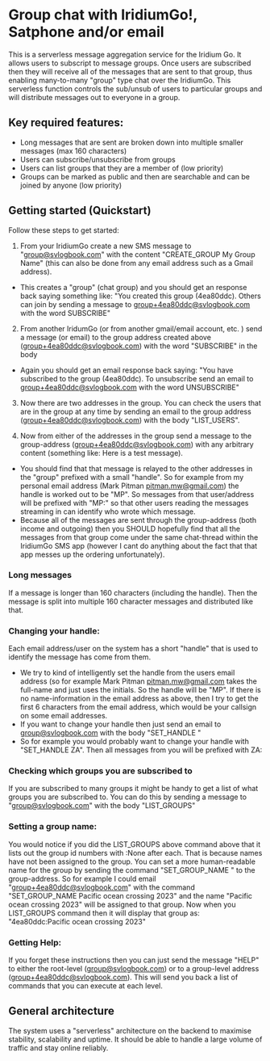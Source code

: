 # Group chat with IridiumGo!, Satphone and/or email 

This is a serverless message aggregation service for the Iridium Go.  It allows users to subscript to message groups.  Once users are subscribed then they will receive all of the messages that are sent to that group, thus enabling many-to-many "group" type chat over the IridiumGo.  This serverless function controls the sub/unsub of users to particular groups and will distribute messages out to everyone in a group.

## Key required features:

  * Long messages that are sent are broken down into multiple smaller messages (max 160 characters)
  * Users can subscribe/unsubscribe from groups
  * Users can list groups that they are a member of (low priority)
  * Groups can be marked as public and then are searchable and can be joined by anyone (low priority)


## Getting started (Quickstart)

Follow these steps to get started:

1. From your IridiumGo create a new SMS message to "group@svlogbook.com" with the content "CREATE_GROUP My Group Name" (this can also be done from any email address such as a Gmail address).
  * This creates a "group" (chat group) and you should get an response back saying something like: "You created this group (4ea80ddc). Others can join by sending a message to group+4ea80ddc@svlogbook.com with the word SUBSCRIBE"

2. From another IridumGo (or from another gmail/email account, etc. ) send a message (or email) to the group address created above (group+4ea80ddc@svlogbook.com) with the word "SUBSCRIBE" in the body
  * Again you should get an email response back saying: "You have subscribed to the group (4ea80ddc). To unsubscribe send an email to group+4ea80ddc@svlogbook.com with the word UNSUBSCRIBE"

3. Now there are two addresses in the group.  You can check the users that are in the group at any time by sending an email to the group address (group+4ea80ddc@svlogbook.com) with the body "LIST_USERS".

4. Now from either of the addresses in the group send a message to the group-address (group+4ea80ddc@svlogbook.com) with any arbitrary content (something like: Here is a test message).
  * You should find that that message is relayed to the other addresses in the "group" prefixed with a small "handle". So for example from my personal email address (Mark Pitman <pitman.mw@gmail.com>) the handle is worked out to be "MP".  So messages from that user/address will be prefixed with "MP:" so that other users reading the messages streaming in can identify who wrote which message.
  * Because all of the messages are sent through the group-address (both income and outgoing) then you SHOULD hopefully find that all the messages from that group come under the same chat-thread within the IridiumGo SMS app (however I cant do anything about the fact that that app messes up the ordering unfortunately).

### Long messages
If a message is longer than 160 characters (including the handle).  Then the message is split into multiple 160 character messages and distributed like that.

### Changing your handle: 
Each email address/user on the system has a short "handle" that is used to identify the message has come from them.  
  * We try to kind of intelligently set the handle from the users email address (so for example Mark Pitman <pitman.mw@gmail.com> takes the full-name and just uses the initials. So the handle will be "MP".  If there is no name-information in the email address as above, then I try to get the first 6 characters from the email address, which would be your callsign on some email addresses.
  * If you want to change your handle then just send an email to group@svlogbook.com with the body "SET_HANDLE <new>"
  * So for example you would probably want to change your handle with "SET_HANDLE ZA".  Then all messages from you will be prefixed with ZA:

### Checking which groups you are subscribed to
If you are subscribed to many groups it might be handy to get a list of what groups you are subscribed to.  You can do this by sending a message to "group@svlogbook.com" with the body "LIST_GROUPS"

### Setting a group name: 
You would notice if you did the LIST_GROUPS above command above that it lists out the group id numbers with :None after each.  That is because names have not been assigned to the group.  You can set a more human-readable name for the group by sending the command "SET_GROUP_NAME <name>" to the group-address.  So for example I could email "group+4ea80ddc@svlogbook.com" with the command "SET_GROUP_NAME Pacific ocean crossing 2023" and the name "Pacific ocean crossing 2023" will be assigned to that group.  Now when you LIST_GROUPS command then it will display that group as: "4ea80ddc:Pacific ocean crossing 2023"

### Getting Help: 
If you forget these instructions then you can just send the message "HELP" to either the root-level (group@svlogbook.com) or to a group-level address (group+4ea80ddc@svlogbook.com).  This will send you back a list of commands that you can execute at each level.


## General architecture
The system uses a "serverless" architecture on the backend to maximise stability, scalability and uptime.  It should be able to handle a large volume of traffic and stay online reliably.
